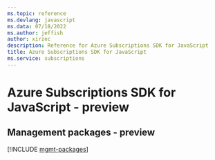 ```yaml
---
ms.topic: reference
ms.devlang: javascript
ms.data: 07/18/2022
ms.author: jeffish
author: xirzec
description: Reference for Azure Subscriptions SDK for JavaScript
title: Azure Subscriptions SDK for JavaScript
ms.service: subscriptions
---
```

# Azure Subscriptions SDK for JavaScript - preview

## Management packages - preview
[!INCLUDE [mgmt-packages](subscriptions-mgmt-index.md)]
